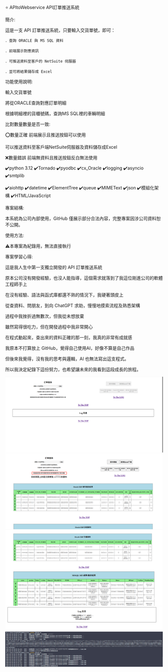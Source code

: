⭐ APItoWebservice API訂單推送系統

簡介:

這是一支 API 訂單推送系統，只要輸入交貨單號，即可：

    ．查詢 ORACLE 與 MS SQL 資料

    ．前端展示對應資訊

    ．可推送資料至客戶的 NetSuite 伺服器

    ．並可將結果儲存成 Excel


功能使用說明:

輸入交貨單號

將從ORACLE查詢對應訂單明細

根據明細裡的貨櫃號碼，查詢MS SQL裡的車輛明細

比對數量數量是否一致:

⭕數量正確  前端展示且推送按鈕可以使用

可以推送資料至客戶端NetSuite伺服器及資料儲存成Excel

❌數量錯誤  前端無資料且推送按鈕反白無法使用


✔️python 3.12 ✔️Tornado ✔️pyodbc ✔️cx_Oracle ✔️logging ✔️asyncio ✔️smtplib

✔️aiohttp ✔️datetime ✔️ElementTree ✔️queue ✔️MIMEText ✔️json ✔️模組化架構 ✔️HTML/JavaScript

專案結構:

本系統為公司內部使用，GitHub 僅展示部分合法內容，完整專案因涉公司資料恕不公開。

使用方法:

⚠️本專案為紀錄用，無法直接執行

專案學習心得:

這是我人生中第一支獨立開發的 API 訂單推送系統

原本公司沒有開發經驗，也沒人能指導，這個需求就落到了我這位剛進公司的軟體工程師手上

在沒有經驗、語法與函式庫都還不熟的情況下，我硬著頭皮上

從查資料、問朋友，到向 ChatGPT 求助，慢慢地摸索流程及熟悉架構

過程中我挫折過無數次，但我從未想放棄

雖然寫得很吃力，但在開發過程中我非常開心

在程式動起來，查出來的資料正確的那一刻，我真的非常有成就感

我原本不打算放上 GitHub，覺得自己使用AI，好像不算是自己作品

但後來我覺得，沒有我的思考與邏輯，AI 也無法寫出這支程式。

所以我決定紀錄下這份努力，也希望讓未來的我看到這段成長的旅程。

![畫面截圖](screenshot/index.png)
![畫面截圖](screenshot/screen1.png)
![畫面截圖](screenshot/screen2.png)
![畫面截圖](screenshot/LOG.png)
![畫面截圖](screenshot/powershell.png)
